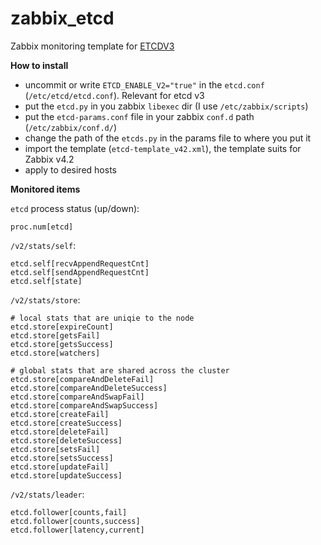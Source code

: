 # zabbix_etcd
Zabbix monitoring template for [ETCDV3](https://github.com/coreos/etcd)

**How to install**

- uncommit or write `ETCD_ENABLE_V2="true"` in the `etcd.conf` (`/etc/etcd/etcd.conf`). Relevant for etcd v3
- put the `etcd.py` in you zabbix `libexec` dir (I use `/etc/zabbix/scripts`)
- put the `etcd-params.conf` file in your zabbix `conf.d` path (`/etc/zabbix/conf.d/`)
- change the path of the `etcds.py` in the params file to where you put it
- import the template (`etcd-template_v42.xml`), the template suits for Zabbix v4.2
- apply to desired hosts

**Monitored items**

`etcd` process status (up/down):

    proc.num[etcd]

`/v2/stats/self`:

    etcd.self[recvAppendRequestCnt]
    etcd.self[sendAppendRequestCnt]
    etcd.self[state]

`/v2/stats/store`:

    # local stats that are uniqie to the node
    etcd.store[expireCount]
    etcd.store[getsFail]
    etcd.store[getsSuccess]
    etcd.store[watchers]

    # global stats that are shared across the cluster
    etcd.store[compareAndDeleteFail]
    etcd.store[compareAndDeleteSuccess]
    etcd.store[compareAndSwapFail]
    etcd.store[compareAndSwapSuccess]
    etcd.store[createFail]
    etcd.store[createSuccess]
    etcd.store[deleteFail]
    etcd.store[deleteSuccess]
    etcd.store[setsFail]
    etcd.store[setsSuccess]
    etcd.store[updateFail]
    etcd.store[updateSuccess]

`/v2/stats/leader`:

    etcd.follower[counts,fail]
    etcd.follower[counts,success]
    etcd.follower[latency,current]
